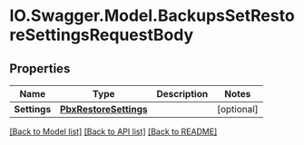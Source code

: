 # IO.Swagger.Model.BackupsSetRestoreSettingsRequestBody
## Properties

Name | Type | Description | Notes
------------ | ------------- | ------------- | -------------
**Settings** | [**PbxRestoreSettings**](PbxRestoreSettings.md) |  | [optional] 

[[Back to Model list]](../README.md#documentation-for-models) [[Back to API list]](../README.md#documentation-for-api-endpoints) [[Back to README]](../README.md)


